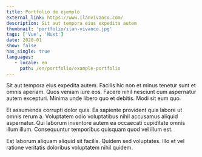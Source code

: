 ```yaml
---
title: Portfolio de ejemplo
external_link: https://www.ilanvivanco.com/
description: Sit aut tempora eius expedita autem
thumbnail: 'portfolio/ilan-vivanco.jpg'
tags: ['Vue', 'Nuxt']
date: 2020-01
show: false
has_single: true
languages:
   - locale: en
     path: /en/portfolio/example-portfolio
---
```


Sit aut tempora eius expedita autem. Facilis hic non et minus tenetur sunt et omnis aperiam. Quos veniam iure eos. Facere nihil nesciunt cum aspernatur autem excepturi. Minima unde libero quo et debitis. Modi sit eum quo.

Et assumenda corrupti dolor quis. Ea sapiente provident quia labore ut omnis rerum a. Voluptatem odio voluptatibus nihil accusamus aliquid aspernatur. Qui laborum inventore autem ea occaecati cupiditate omnis illum illum. Consequuntur temporibus quisquam quod vel illum est.

Est laborum aliquam aliquid sit facilis. Quidem sed voluptates. Illo et vel ratione veritatis doloribus voluptatem nihil quidem.
